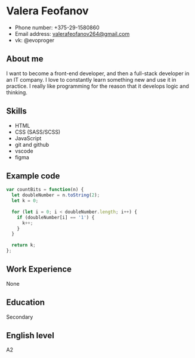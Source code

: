 # Valera Feofanov

* Phone number: +375-29-1580860
* Email address: valerafeofanov264@gmail.com
* vk: @evoproger

## About me

I want to become a front-end developer, and then a full-stack developer in an IT company. I love to constantly learn something new and use it in practice. I really like programming for the reason that it develops logic and thinking.

## Skills

* HTML
* CSS (SASS/SCSS)
* JavaScript
* git and github
* vscode
* figma

## Example code

``` javascript
var countBits = function(n) {
  let doubleNumber = n.toString(2);
  let k = 0;
  
  for (let i = 0; i < doubleNumber.length; i++) {
    if (doubleNumber[i] == '1') {
      k++;
    }
  } 
  
  return k;
};
```

## Work Experience

None

## Education

Secondary

## English level

A2
